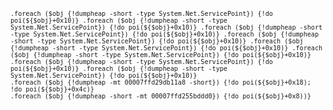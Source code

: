 <code>

    .foreach ($obj {!dumpheap -short -type System.Net.ServicePoint}) {!do poi(${$obj}+0x10)} .foreach ($obj {!dumpheap -short -type System.Net.ServicePoint}) {!do poi(${$obj}+0x10)} .foreach ($obj {!dumpheap -short -type System.Net.ServicePoint}) {!do poi(${$obj}+0x10)} .foreach ($obj {!dumpheap -short -type System.Net.ServicePoint}) {!do poi(${$obj}+0x10)} .foreach ($obj {!dumpheap -short -type System.Net.ServicePoint}) {!do poi(${$obj}+0x10)} .foreach ($obj {!dumpheap -short -type System.Net.ServicePoint}) {!do poi(${$obj}+0x10)} .foreach ($obj {!dumpheap -short -type System.Net.ServicePoint}) {!do poi(${$obj}+0x10)} .foreach ($obj {!dumpheap -short -type System.Net.ServicePoint}) {!do poi(${$obj}+0x10)}
    .foreach ($obj {!dumpheap -mt 00007ffd29db11a8 -short}) {!do poi(${$obj}+0x18); !do poi(${$obj}+0x4c)}
    .foreach ($obj {!dumpheap -short -mt 00007ffd255bddd0}) {!do poi(${$obj}+0x8))}

</code>
